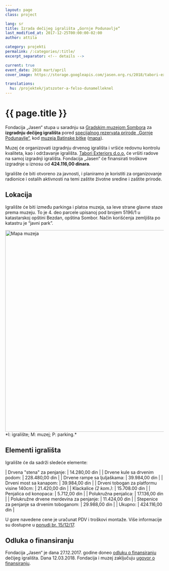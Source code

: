 ```yaml
---
layout: page
class: project

lang: sr
title: Izrada dečijeg igrališta „Gornje Podunavlje“
last_modified_at: 2017-12-25T00:00:00-02:00
author: attila

category: projekti
permalink: /:categories/:title/
excerpt_separator: <!-- details -->

current: true
event_date: 2018 mart/april
cover_image: https://storage.googleapis.com/jasen.org.rs/2018/tabori-exteriors-playground.jpg

translations:
  hu: /projektek/jatszoter-a-felso-dunamelleknel
---
```

# {{ page.title }}

Fondacija „Jasen“ stupa u saradnju sa [Gradskim muzejom Sombora] za **izgradnju
dečijeg igrališta** pored [specijalnog rezervata prirode „Gornje Podunavlje“],
kod [muzeja Batinske bitke] ([mapa]).

Muzej će organizovati izgradnju drvenog igrališta i vršiće redovnu kontrolu
kvaliteta, kao i održavanje igrališta. [Tabori Exteriors d.o.o.] će vršiti
radove na samoj izgradnji igrališta. Fondacija „Jasen“ će finansirati
troškove izgradnje u iznosu od **424.116,00 dinara**.

[Gradskim Muzejom Sombora]: http://gms.rs
[specijalnog rezervata prirode „Gornje Podunavlje“]: https://sr.wikipedia.org/sr-el/Specijalni_rezervat_prirode_Gornje_Podunavlje
[muzeja Batinske bitke]: https://sr.wikipedia.org/sr-el/Memorijalni_kompleks_Batinska_bitka
[mapa]: https://goo.gl/maps/18hj8bEdz422
[Tabori Exteriors d.o.o.]: http://www.tabori-drvo.com

<!-- details -->

Igralište će biti otvoreno za javnosti, i planiramo je koristiti za
organizovanje radionice i ostalih aktivnosti na temi zaštite životne sredine i
zaštite prirode.

## Lokacija

Igralište će biti između parkinga i platoa muzeja, sa
leve strane glavne staze prema muzeju. To je 4. deo parcele upisanoj pod brojem
5196/1 u katastarskoj opštini Bezdan, opština Sombor. Način korišćenja
zemljišta po katastru je “javni park”.

<div class="mdl-typography--text-center">
  <img alt="Mapa muzeja" class="mdl-shadow--2dp staticmap" src="https://maps.googleapis.com/maps/api/staticmap?zoom=17&size=640x280&scale=2&maptype=hybrid&markers=color:green|label:I|45.850479,18.860708&markers=color:red|label:M|45.850602,18.861131&markers=color:blue|label:P|45.849931,18.861064&language=sr&key={{ site.data.apis.static_maps_api_key }}" style="width: 640px;">
  <div markdown="1">
  *I: igralište; M: muzej; P: parking.*
  </div>
</div>

## Elementi igrališta

Igralište će da sadrži sledeće elemente:

<div class="pricelist" markdown="1">

| Drvena "stena" za penjanje:                 |  14.280,00 din |
| Drvene kule sa drvenim podom:               | 228.480,00 din |
| Drvene rampe sa ljuljaškama:                |  39.984,00 din |
| Drveni most sa kanapom:                     |  39.984,00 din |
| Drveni tobogan za platformu visine 140cm:   |  21.420,00 din |
| Klackalice *(2 kom.)*:                      |  15.708.00 din |
| Penjalica od konopaca:                      |   5.712,00 din |
| Polukružna penjalica:                       |  17.136,00 din |
| Polukružne drvene merdevina za penjanje:    |  11.424,00 din |
| Stepenice za penjanje sa drvenim toboganom: |  29.988,00 din |
| Ukupno:                                     | 424.116,00 din |

</div>

U gore navedene cene je uračunat PDV i troškovi montaže. Više informacije su
dostupne u [ponudi br. 15/12/17].

[ponudi br. 15/12/17]: /docs/tabori-exteriors-doo-ponuda-15-12-17.pdf

## Odluka o finansiranju

Fondacija „Jasen“ je dana 27.12.2017. godine doneo [odluku o finansiranju]
dečijeg igrališta. Dana 12.03.2018. Fondacija i muzej zaključuju [ugovor o
finansiranju].

[odluku o finansiranju]: /docs/odluka-o-finansiranju-decijeg-igralista-gornje-podunavlje.pdf
[ugovor o finansiranju]: /docs/ugovor-o-finansiranju-decijeg-igralista-gornje-podunavlje.pdf
